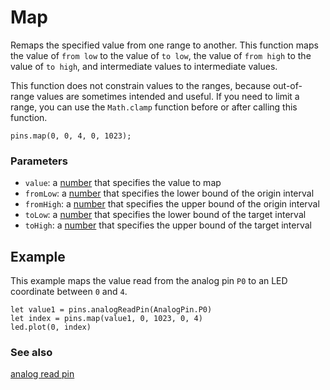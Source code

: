 # Map

Remaps the specified value from one range to another. This function
maps the value of ``from low`` to the value of ``to low``, the value
of ``from high`` to the value of ``to high``, and intermediate values
to intermediate values.

This function does not constrain values to the ranges, because
out-of-range values are sometimes intended and useful.  If you need to
limit a range, you can use the ``Math.clamp`` function before or after
calling this function.

```sig
pins.map(0, 0, 4, 0, 1023);
```

### Parameters

* ``value``: a [number](/types/number) that specifies the value to map
* ``fromLow``: a [number](/types/number)  that specifies the lower bound of the origin interval
* ``fromHigh``: a [number](/types/number)  that specifies the upper bound of the origin interval
* ``toLow``: a [number](/types/number)  that specifies the lower bound of the target interval
* ``toHigh``: a [number](/types/number)  that specifies the upper bound of the target interval

## Example

This example maps the value read from the analog pin `P0` to an LED
coordinate between `0` and `4`.

```blocks
let value1 = pins.analogReadPin(AnalogPin.P0)
let index = pins.map(value1, 0, 1023, 0, 4)
led.plot(0, index)
```

### See also

[analog read pin](/reference/pins/analog-read-pin)

